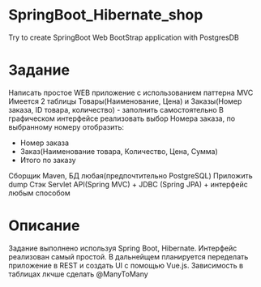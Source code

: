 # SpringBoot_Hibernate_shop
Try to create SpringBoot Web BootStrap application with PostgresDB

# Задание
Написать простое WEB приложение с использованием паттерна MVC
Имеется 2 таблицы Товары(Наименование, Цена) и Заказы(Номер заказа, ID товара, количество) - заполнить самостоятельно
В графическом интерфейсе реализовать выбор Номера заказа, по выбранному номеру отобразить: 
- Номер заказа
- Заказ(Наименование товара, Количество, Цена, Сумма)
- Итого по заказу

Сборщик Maven, БД любая(предпочтительно PostgreSQL)
Приложить dump
Стэк Servlet API(Spring MVC) + JDBC (Spring JPA) + интерфейс любым способом

# Описание
Задание выполнено используя Spring Boot, Hibernate. Интерфейс реализован самый простой.
В дальнейщем планируется переделать приложение в REST и создать UI с помощью Vue.js.
Зависимость в таблицах лкчше сделать @ManyToMany
